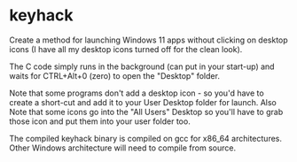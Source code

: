 # keyhack
Create a method for launching Windows 11 apps without clicking on desktop icons (I have all my desktop icons turned off for the clean look).

The C code simply runs in the background (can put in your start-up) and waits for CTRL+Alt+0 (zero) to open the "Desktop" folder.

Note that some programs don't add a desktop icon - so you'd have to create a short-cut and add it to your User Desktop folder for launch.
Also Note that some icons go into the "All Users" Desktop so you'll have to grab those icon and put them into your user folder too.

The compiled keyhack binary is compiled on gcc for x86_64 architectures.  Other Windows architecture will need to compile from source.
